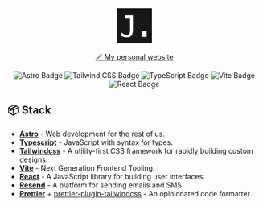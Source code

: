 <div align="center">
<a href="https://juliandepablo.com" target="_blank">
<img src="public/images/logo.webp" alt="Julian de Pablo's Portfolio" width="70" height="70">
</a>
<p></p>
</div>

<div align="center">
    <a href="https://juliandepablo.com" target="_blank">
        🪄 My personal website
    </a>
</div>

</p>

<div align="center">

![Astro Badge](https://img.shields.io/badge/Astro-000?logo=astro&logoColor=fff&style=flat)
![Tailwind CSS Badge](https://img.shields.io/badge/Tailwind%20CSS-06B6D4?logo=tailwindcss&logoColor=fff&style=flat)
![TypeScript Badge](https://img.shields.io/badge/TypeScript-3178C6?logo=typescript&logoColor=fff&style=flat)
![Vite Badge](https://img.shields.io/badge/Vite-646CFF?logo=vite&logoColor=white&style=flat)
![React Badge](https://img.shields.io/badge/React-20232A?logo=react&logoColor=61DAFB&style=flat)

</div>

## 📦 Stack

- [**Astro**](https://astro.build/) - Web development for the rest of us.
- [**Typescript**](https://www.typescriptlang.org/) - JavaScript with syntax for types.
- [**Tailwindcss**](https://tailwindcss.com/) - A utility-first CSS framework for rapidly building custom designs.
- [**Vite**](https://vitejs.dev/) - Next Generation Frontend Tooling.
- [**React**](https://react.dev/) - A JavaScript library for building user interfaces.
- [**Resend**](https://resend.com/) - A platform for sending emails and SMS.
- [**Prettier**](https://prettier.io/) + [prettier-plugin-tailwindcss](https://github.com/tailwindlabs/prettier-plugin-tailwindcss) - An opinionated code formatter.
